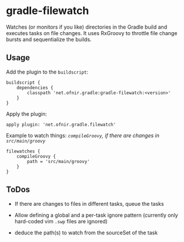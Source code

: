 gradle-filewatch
================

Watches (or monitors if you like) directories in the Gradle build and executes tasks on file changes.  It uses RxGroovy to throttle file change bursts and sequentialize the builds.

Usage
-----

Add the plugin to the `buildscript`:
	
	buildscript {
		dependencies {
			classpath 'net.ofnir.gradle:gradle-filewatch:<version>'
		}
	}

Apply the plugin:

	apply plugin: 'net.ofnir.gradle.filewatch'

Example to watch things: *`compileGroovy`, if there are changes in `src/main/groovy`*

	filewatches {
		compileGroovy {
			path = 'src/main/groovy'
		}
	}

ToDos
-----

 - If there are changes to files in different tasks, queue the tasks

 - Allow defining a global and a per-task ignore pattern (currently only
   hard-coded vim `.swp` files are ignored)

 - deduce the path(s) to watch from the sourceSet of the task
